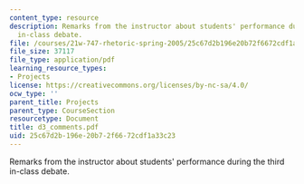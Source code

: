 ```yaml
---
content_type: resource
description: Remarks from the instructor about students' performance during the third
  in-class debate.
file: /courses/21w-747-rhetoric-spring-2005/25c67d2b196e20b72f6672cdf1a33c23_d3_comments.pdf
file_size: 37117
file_type: application/pdf
learning_resource_types:
- Projects
license: https://creativecommons.org/licenses/by-nc-sa/4.0/
ocw_type: ''
parent_title: Projects
parent_type: CourseSection
resourcetype: Document
title: d3_comments.pdf
uid: 25c67d2b-196e-20b7-2f66-72cdf1a33c23
---
```

Remarks from the instructor about students' performance during the third in-class debate.